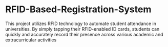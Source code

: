 # RFID-Based-Registration-System
This project utilizes RFID technology to automate student attendance in universities. By simply tapping their RFID-enabled ID cards, students can quickly and accurately record their presence across various academic and extracurricular activities
